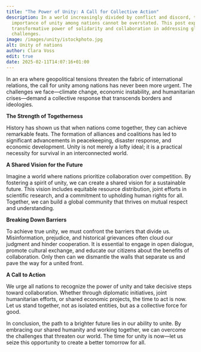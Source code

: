```yaml
---
title: "The Power of Unity: A Call for Collective Action"
description: In a world increasingly divided by conflict and discord, the
  importance of unity among nations cannot be overstated. This post explores the
  transformative power of solidarity and collaboration in addressing global
  challenges.
image: /images/unity/istockphoto.jpg
alt: Unity of nations
author: Clara Voss
edit: true
date: 2025-02-11T14:07:16+01:00
---
```

In an era where geopolitical tensions threaten the fabric of international relations, the call for unity among nations has never been more urgent. The challenges we face—climate change, economic instability, and humanitarian crises—demand a collective response that transcends borders and ideologies.

**The Strength of Togetherness**

History has shown us that when nations come together, they can achieve remarkable feats. The formation of alliances and coalitions has led to significant advancements in peacekeeping, disaster response, and economic development. Unity is not merely a lofty ideal; it is a practical necessity for survival in an interconnected world.

**A Shared Vision for the Future**

Imagine a world where nations prioritize collaboration over competition. By fostering a spirit of unity, we can create a shared vision for a sustainable future. This vision includes equitable resource distribution, joint efforts in scientific research, and a commitment to upholding human rights for all. Together, we can build a global community that thrives on mutual respect and understanding.

**Breaking Down Barriers**

To achieve true unity, we must confront the barriers that divide us. Misinformation, prejudice, and historical grievances often cloud our judgment and hinder cooperation. It is essential to engage in open dialogue, promote cultural exchange, and educate our citizens about the benefits of collaboration. Only then can we dismantle the walls that separate us and pave the way for a united front.

**A Call to Action**

We urge all nations to recognize the power of unity and take decisive steps toward collaboration. Whether through diplomatic initiatives, joint humanitarian efforts, or shared economic projects, the time to act is now. Let us stand together, not as isolated entities, but as a collective force for good.

In conclusion, the path to a brighter future lies in our ability to unite. By embracing our shared humanity and working together, we can overcome the challenges that threaten our world. The time for unity is now—let us seize this opportunity to create a better tomorrow for all.
